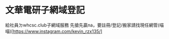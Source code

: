 # 文華電研子網域登記
給社員ㄉwhcsc.club子網域服務
先搶先贏na，要註冊/登記/搬家請找現任網管(喵喵)[https://www.instagram.com/kevin_rzx135/]
